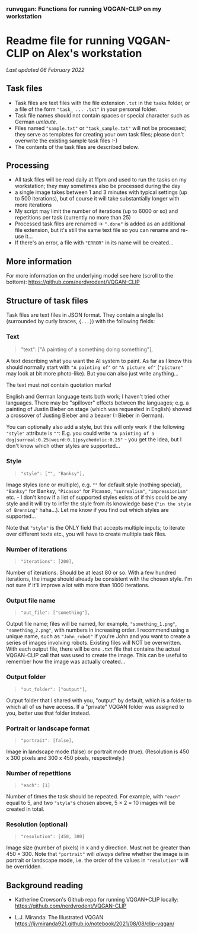 ### runvqgan: Functions for running VQGAN-CLIP on my workstation

# Readme file for running VQGAN-CLIP on Alex's workstation

*Last updated 06 February 2022*


## Task files

- Task files are text files with the file extension `.txt` in the `tasks` folder, or a file of the form `"task_ ... .txt"` in your personal folder.
- Task file names should not contain spaces or special character such as German *umlaute*.
- Files named `"sample.txt"` or `"task_sample.txt"` will not be processed; they serve as templates for creating your own task files; please don't overwrite the existing sample task files :-)
- The contents of the task files are described below.

## Processing

- All task files will be read daily at 11pm and used to run the tasks on my workstation; they may sometimes also be processed during the day
- a single image takes between 1 and 3 minutes with typical settings (up to 500 iterations), but of course it will take substantially longer with more iterations
- My script may limit the number of iterations (up to 6000 or so) and repetitions per task (currently no more than 25)
- Processed task files are renamed -> `".done"` is added as an additional file extension, but it's still the same text file so you can rename and re-use it...
- If there's an error, a file with `"ERROR"` in its name will be created...

## More information

For more information on the underlying model see here (scroll to the bottom): <https://github.com/nerdyrodent/VQGAN-CLIP>

## Structure of task files

Task files are text files in JSON format. They contain a single list (surrounded by curly braces, `{...}`) with the following fields:

### Text

>   "text": ["A painting of a something doing something"],

A text describing what you want the AI system to paint. As far as I know this should normally start with `"A painting of"` or `"A picture of"` (`"picture"` may look at bit more photo-like). But you can also just write anything...

The text must not contain quotation marks!

English and German language texts both work; I haven't tried other languages. There may be "spillover" effects between the languages; e.g. a painting of Justin Bieber on stage (which was requested in English) showed a crossover of Justing Bieber and a beaver (=Bieber in German).

You can optionally also add a style, but this will only work if the following `"style"` attribute is `""`: E.g. you could write `"A painting of a dog|surreal:0.25|weird:0.1|psychedelic:0.25"` - you get the idea, but I don't know which other styles are supported...

### Style

>  `"style": ["", "Banksy"],`

Image styles (one or multiple), e.g. `""` for default style (nothing special), `"Banksy"` for Banksy, `"Picasso"` for Picasso, `"surrealism"`, `"impressionism"` etc. - I don't know if a list of supported styles exists of if this could be any style and it will try to infer the style from its knowledge base (`"in the style of Brenning"` haha...). Let me know if you find out which styles are supported...

Note that `"style"` is the ONLY field that accepts multiple inputs; to iterate over different texts etc., you will have to create multiple task files.

### Number of iterations

>  `"iterations": [200],`

Number of iterations. Should be at least 80 or so. With a few hundred iterations, the image should already be consistent with the chosen style. I'm not sure if it'll improve a lot with more than 1000 iterations.

### Output file name

>  `"out_file": ["something"],`

Output file name; files will be named, for example, `"something_1.png"`, `"something_2.png"`, with numbers in increasing order. I recommend using a unique name, such as `"John_robot"` if you're John and you want to create a series of images involving robots. Existing files will NOT be overwritten. With each output file, there will be one `.txt` file that contains the actual VQGAN-CLIP call that was used to create the image. This can be useful to remember how the image was actually created...

### Output folder

>  `"out_folder": ["output"],`

Output folder that I shared with you, "output" by default, which is a folder to which all of us have access. If a "private" VQGAN folder was assigned to you, better use that folder instead.

### Portrait or landscape format

>  `"portrait": [false],`

Image in landscape mode (false) or portrait mode (true). (Resolution is 450 x 300 pixels and 300 x 450 pixels, respectively.)

### Number of repetitions

>  `"each": [1]`

Number of times the task should be repeated. For example, with `"each"` equal to 5, and two `"style"`s chosen above, 5 $\times$ 2 = 10 images will be created in total.

### Resolution (optional)

>  `"resolution": [450, 300]`

Image size (number of pixels) in x and y direction. Must not be greater than $450\times 300$. Note that `"portrait"` will *always* define whether the image is in portrait or landscape mode, i.e. the order of the values in `"resolution"` will be overridden. 

## Background reading

- Katherine Crowson's Github repo for running VQGAN+CLIP locally: <https://github.com/nerdyrodent/VQGAN-CLIP>

- L.J. Miranda: The Illustrated VQGAN <https://ljvmiranda921.github.io/notebook/2021/08/08/clip-vqgan/>

